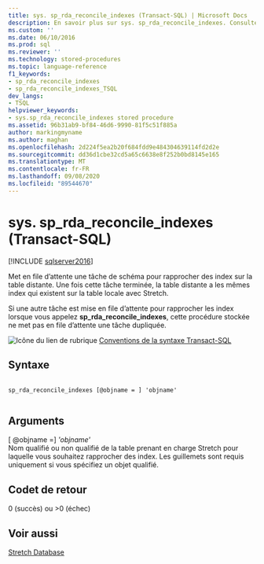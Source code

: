 ```yaml
---
title: sys. sp_rda_reconcile_indexes (Transact-SQL) | Microsoft Docs
description: En savoir plus sur sys. sp_rda_reconcile_indexes. Consultez Comment utiliser cette procédure stockée Transact-SQL pour effectuer la mise en file d’attente d’une tâche de schéma pour rapprocher des index sur une table distante.
ms.custom: ''
ms.date: 06/10/2016
ms.prod: sql
ms.reviewer: ''
ms.technology: stored-procedures
ms.topic: language-reference
f1_keywords:
- sp_rda_reconcile_indexes
- sp_rda_reconcile_indexes_TSQL
dev_langs:
- TSQL
helpviewer_keywords:
- sys.sp_rda_reconcile_indexes stored procedure
ms.assetid: 96b31ab9-bf84-46d6-9990-81f5c51f885a
author: markingmyname
ms.author: maghan
ms.openlocfilehash: 2d224f5ea2b20f684fdd9e484304639114fd2d2e
ms.sourcegitcommit: dd36d1cbe32cd5a65c6638e8f252b0bd8145e165
ms.translationtype: MT
ms.contentlocale: fr-FR
ms.lasthandoff: 09/08/2020
ms.locfileid: "89544670"
---
```

# <a name="syssp_rda_reconcile_indexes-transact-sql"></a>sys. sp_rda_reconcile_indexes (Transact-SQL)
[!INCLUDE [sqlserver2016](../../includes/applies-to-version/sqlserver2016.md)]

  Met en file d’attente une tâche de schéma pour rapprocher des index sur la table distante. Une fois cette tâche terminée, la table distante a les mêmes index qui existent sur la table locale avec Stretch.  
  
 Si une autre tâche est mise en file d’attente pour rapprocher les index lorsque vous appelez **sp_rda_reconcile_indexes**, cette procédure stockée ne met pas en file d’attente une tâche dupliquée.  
  
 ![Icône du lien de rubrique](../../database-engine/configure-windows/media/topic-link.gif "Icône du lien de rubrique") [Conventions de la syntaxe Transact-SQL](../../t-sql/language-elements/transact-sql-syntax-conventions-transact-sql.md)  
  
## <a name="syntax"></a>Syntaxe  
  
```  
  
sp_rda_reconcile_indexes [@objname = ] 'objname'  
  
```  
  
## <a name="arguments"></a>Arguments  
 [ @objname =] *'objname'*  
 Nom qualifié ou non qualifié de la table prenant en charge Stretch pour laquelle vous souhaitez rapprocher des index. Les guillemets sont requis uniquement si vous spécifiez un objet qualifié.  
  
## <a name="return-code-values"></a>Codet de retour  
 0 (succès) ou >0 (échec)  
  
## <a name="see-also"></a>Voir aussi  
 [Stretch Database](../../sql-server/stretch-database/stretch-database.md)  
  
  
